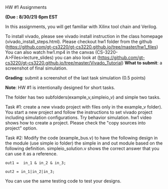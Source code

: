 HW #1 Assignments 

**(Due : 8/30/21) 6pm EST**



In this assignments, you will get familiar with Xilinx tool chain and Verilog. 

To install vivado, please see vivado install instruction in the class
homepage (vivado_install_steps.html). 
Please checkout hw1 folder from the github
(https://github.com/gt-cs3220/gt-cs3220.github.io/tree/master/hw1_files)
You can also watch hw1.mp4 in the canvas (CS-3220-A>Files>lecture_slides)
you can also look at (https://github.com/gt-cs3220/gt-cs3220.github.io/tree/master/Vivado_Tutorial) 
**What to submit**: a screenshot of final simulation. 

**Grading**: submit a screenshot of the last task simulation (0.5 points) 

**Note**: HW #1 is intentionally designed for short tasks.  
  
The folder has two subfolders(example_v,simpleio_v) and simple two tasks. 

Task #1: create a new vivado project with  files only in the example_v folder). You start a new project and follow the instructions to set vivado project including simulation configurations.  Try behavior simulation.  hw1 video shows how to create a project. Please check the "copy sources into project" option. 


Task #2: Modify the code (example_bus.v)  to have the following design in the module (use simple io folder) the simple in and out module based on the following definition.  simpleio_solution.v shows the correct answer that you can use it as a reference. 

```out1 =  in_1 & in_2 & in_3; ```

```out2 = in_1|in_2|in_3; ```

You can use the same testing code to test your designs. 

